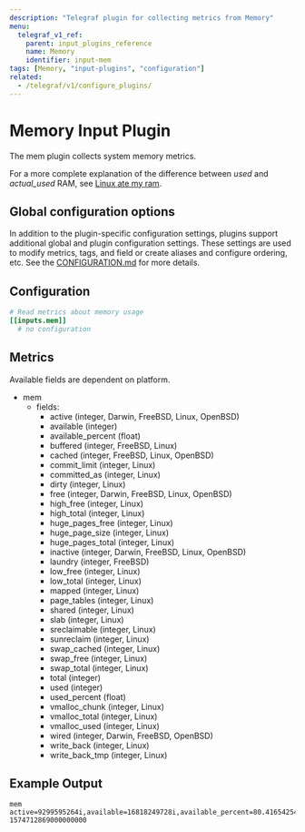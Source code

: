 ```yaml
---
description: "Telegraf plugin for collecting metrics from Memory"
menu:
  telegraf_v1_ref:
    parent: input_plugins_reference
    name: Memory
    identifier: input-mem
tags: [Memory, "input-plugins", "configuration"]
related:
  - /telegraf/v1/configure_plugins/
---
```


# Memory Input Plugin

The mem plugin collects system memory metrics.

For a more complete explanation of the difference between *used* and
*actual_used* RAM, see [Linux ate my ram](http://www.linuxatemyram.com/).

## Global configuration options <!-- @/docs/includes/plugin_config.md -->

In addition to the plugin-specific configuration settings, plugins support
additional global and plugin configuration settings. These settings are used to
modify metrics, tags, and field or create aliases and configure ordering, etc.
See the [CONFIGURATION.md](/telegraf/v1/configuration/#plugins) for more details.

[CONFIGURATION.md]: ../../../docs/CONFIGURATION.md#plugins

## Configuration

```toml @sample.conf
# Read metrics about memory usage
[[inputs.mem]]
  # no configuration
```

## Metrics

Available fields are dependent on platform.

- mem
  - fields:
    - active (integer, Darwin, FreeBSD, Linux, OpenBSD)
    - available (integer)
    - available_percent (float)
    - buffered (integer, FreeBSD, Linux)
    - cached (integer, FreeBSD, Linux, OpenBSD)
    - commit_limit (integer, Linux)
    - committed_as (integer, Linux)
    - dirty (integer, Linux)
    - free (integer, Darwin, FreeBSD, Linux, OpenBSD)
    - high_free (integer, Linux)
    - high_total (integer, Linux)
    - huge_pages_free (integer, Linux)
    - huge_page_size (integer, Linux)
    - huge_pages_total (integer, Linux)
    - inactive (integer, Darwin, FreeBSD, Linux, OpenBSD)
    - laundry (integer, FreeBSD)
    - low_free (integer, Linux)
    - low_total (integer, Linux)
    - mapped (integer, Linux)
    - page_tables (integer, Linux)
    - shared (integer, Linux)
    - slab (integer, Linux)
    - sreclaimable (integer, Linux)
    - sunreclaim (integer, Linux)
    - swap_cached (integer, Linux)
    - swap_free (integer, Linux)
    - swap_total (integer, Linux)
    - total (integer)
    - used (integer)
    - used_percent (float)
    - vmalloc_chunk (integer, Linux)
    - vmalloc_total (integer, Linux)
    - vmalloc_used (integer, Linux)
    - wired (integer, Darwin, FreeBSD, OpenBSD)
    - write_back (integer, Linux)
    - write_back_tmp (integer, Linux)

## Example Output

```text
mem active=9299595264i,available=16818249728i,available_percent=80.41654254645131,buffered=2383761408i,cached=13316689920i,commit_limit=14751920128i,committed_as=11781156864i,dirty=122880i,free=1877688320i,high_free=0i,high_total=0i,huge_page_size=2097152i,huge_pages_free=0i,huge_pages_total=0i,inactive=7549939712i,low_free=0i,low_total=0i,mapped=416763904i,page_tables=19787776i,shared=670679040i,slab=2081071104i,sreclaimable=1923395584i,sunreclaim=157675520i,swap_cached=1302528i,swap_free=4286128128i,swap_total=4294963200i,total=20913917952i,used=3335778304i,used_percent=15.95004011996231,vmalloc_chunk=0i,vmalloc_total=35184372087808i,vmalloc_used=0i,wired=0i,write_back=0i,write_back_tmp=0i 1574712869000000000
```
